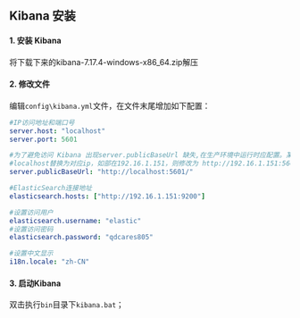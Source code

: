 ## Kibana 安装

#### 1. 安装 Kibana

将下载下来的kibana-7.17.4-windows-x86_64.zip解压

#### 2. 修改文件

编辑`config\kibana.yml`文件，在文件末尾增加如下配置：

```yml
#IP访问地址和端口号
server.host: "localhost"
server.port: 5601

#为了避免访问 Kibana 出现server.publicBaseUrl 缺失,在生产环境中运行时应配置。某些功能可能运行不正常的提示，增加如下配置;
#localhost替换为对应ip，如部在192.16.1.151，则修改为 http://192.16.1.151:5601/
server.publicBaseUrl: "http://localhost:5601/"

#ElasticSearch连接地址
elasticsearch.hosts: ["http://192.16.1.151:9200"]

#设置访问用户
elasticsearch.username: "elastic"
#设置访问密码
elasticsearch.password: "qdcares805"

#设置中文显示
i18n.locale: "zh-CN"
```

#### 3. 启动Kibana

双击执行`bin`目录下`kibana.bat`；